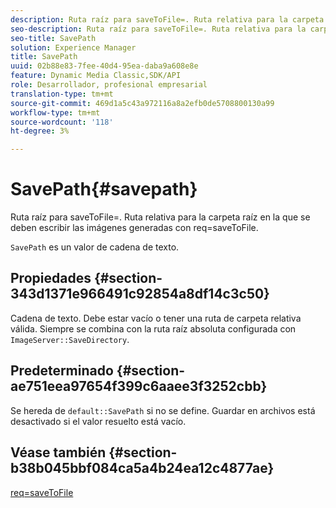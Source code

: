 ```yaml
---
description: Ruta raíz para saveToFile=. Ruta relativa para la carpeta raíz en la que se deben escribir las imágenes generadas con req=saveToFile.
seo-description: Ruta raíz para saveToFile=. Ruta relativa para la carpeta raíz en la que se deben escribir las imágenes generadas con req=saveToFile.
seo-title: SavePath
solution: Experience Manager
title: SavePath
uuid: 02b88e83-7fee-40d4-95ea-daba9a608e8e
feature: Dynamic Media Classic,SDK/API
role: Desarrollador, profesional empresarial
translation-type: tm+mt
source-git-commit: 469d1a5c43a972116a8a2efb0de5708800130a99
workflow-type: tm+mt
source-wordcount: '118'
ht-degree: 3%

---
```



# SavePath{#savepath}

Ruta raíz para saveToFile=. Ruta relativa para la carpeta raíz en la que se deben escribir las imágenes generadas con req=saveToFile.

`SavePath` es un valor de cadena de texto.

## Propiedades {#section-343d1371e966491c92854a8df14c3c50}

Cadena de texto. Debe estar vacío o tener una ruta de carpeta relativa válida. Siempre se combina con la ruta raíz absoluta configurada con `ImageServer::SaveDirectory`.

## Predeterminado {#section-ae751eea97654f399c6aaee3f3252cbb}

Se hereda de `default::SavePath` si no se define. Guardar en archivos está desactivado si el valor resuelto está vacío.

## Véase también {#section-b38b045bbf084ca5a4b24ea12c4877ae}

[req=saveToFile](../../../../../is-api/http-ref/image-serving-api-ref/c-http-protocol-reference/c-command-reference/r-req/r-req.md#reference-907cdb4a97034db7ad94695f25552e76)
